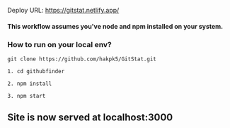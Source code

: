 Deploy URL: https://gitstat.netlify.app/

#### This workflow assumes you've node and npm installed on your system. 

### How to run on your local env? 
```git clone https://github.com/hakpk5/GitStat.git```

```1. cd githubfinder```

```2. npm install```

```3. npm start```

## Site is now served at localhost:3000
